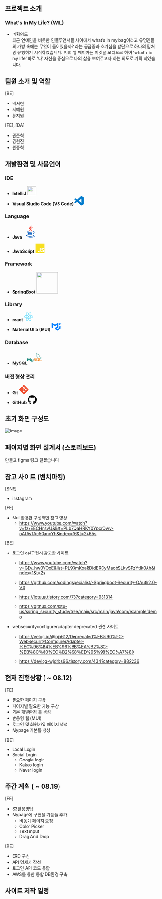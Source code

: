 ## 프로젝트 소개
### <strong>W</strong>hat's <strong>I</strong>n My <strong>L</strong>ife? (WIL) 

- 기획의도 <br>
최근 연예인을 비롯한 인플루언서들 사이에서 what's in my bag이라고 유명인들의 가방 속에는 무엇이 들어있을까? 라는 궁금증과 호기심을 발단으로 하나의 밈처럼 유행하기 시작하였습니다. 저희 웹 페이지는 이것을 모티브로 하여 'what's in my life' 바로 '나' 자신을 중심으로 나의 삶을 보여주고자 하는 의도로 기획 하였습니다.

## 팀원 소개 및 역할 
[BE]
 - 배서현
 - 서예원
 - 황지원

[FE], [DA]
 - 권준혁
 - 김현진
 - 원종혁
 
## 개발환경 및 사용언어
### IDE 
- **IntelliJ** <img src="https://upload.wikimedia.org/wikipedia/commons/9/9c/IntelliJ_IDEA_Icon.svg" width=30px>
- **Visual Studio Code (VS Code)** <svg role="img" width=30px fill="#007ACC" viewBox="0 0 24 24" xmlns="http://www.w3.org/2000/svg"><title>Visual Studio Code</title><path d="M23.15 2.587L18.21.21a1.494 1.494 0 0 0-1.705.29l-9.46 8.63-4.12-3.128a.999.999 0 0 0-1.276.057L.327 7.261A1 1 0 0 0 .326 8.74L3.899 12 .326 15.26a1 1 0 0 0 .001 1.479L1.65 17.94a.999.999 0 0 0 1.276.057l4.12-3.128 9.46 8.63a1.492 1.492 0 0 0 1.704.29l4.942-2.377A1.5 1.5 0 0 0 24 20.06V3.939a1.5 1.5 0 0 0-.85-1.352zm-5.146 14.861L10.826 12l7.178-5.448v10.896z"/></svg>

### Language
- **Java** <svg xmlns="http://www.w3.org/2000/svg" x="0px" y="0px"
width="48" height="48"
viewBox="0 0 48 48"
style=" fill:#000000;"><path fill="#F44336" d="M23.65,24.898c-0.998-1.609-1.722-2.943-2.725-5.455C19.229,15.2,31.24,11.366,26.37,3.999c2.111,5.089-7.577,8.235-8.477,12.473C17.07,20.37,23.645,24.898,23.65,24.898z"></path><path fill="#F44336" d="M23.878,17.27c-0.192,2.516,2.229,3.857,2.299,5.695c0.056,1.496-1.447,2.743-1.447,2.743s2.728-0.536,3.579-2.818c0.945-2.534-1.834-4.269-1.548-6.298c0.267-1.938,6.031-5.543,6.031-5.543S24.311,11.611,23.878,17.27z"></path><g><path fill="#1565C0" d="M32.084 25.055c1.754-.394 3.233.723 3.233 2.01 0 2.901-4.021 5.643-4.021 5.643s6.225-.742 6.225-5.505C37.521 24.053 34.464 23.266 32.084 25.055zM29.129 27.395c0 0 1.941-1.383 2.458-1.902-4.763 1.011-15.638 1.147-15.638.269 0-.809 3.507-1.638 3.507-1.638s-7.773-.112-7.773 2.181C11.683 28.695 21.858 28.866 29.129 27.395z"></path><path fill="#1565C0" d="M27.935,29.571c-4.509,1.499-12.814,1.02-10.354-0.993c-1.198,0-2.974,0.963-2.974,1.889c0,1.857,8.982,3.291,15.63,0.572L27.935,29.571z"></path><path fill="#1565C0" d="M18.686,32.739c-1.636,0-2.695,1.054-2.695,1.822c0,2.391,9.76,2.632,13.627,0.205l-2.458-1.632C24.271,34.404,17.014,34.579,18.686,32.739z"></path><path fill="#1565C0" d="M36.281,36.632c0-0.936-1.055-1.377-1.433-1.588c2.228,5.373-22.317,4.956-22.317,1.784c0-0.721,1.807-1.427,3.477-1.093l-1.42-0.839C11.26,34.374,9,35.837,9,37.017C9,42.52,36.281,42.255,36.281,36.632z"></path><path fill="#1565C0" d="M39,38.604c-4.146,4.095-14.659,5.587-25.231,3.057C24.341,46.164,38.95,43.628,39,38.604z"></path></g></svg>

- **JavaScript** <svg role="img" viewBox="0 0 24 24" width=30px fill="#F7DF1E" xmlns="http://www.w3.org/2000/svg">JavaScript<path d="M0 0h24v24H0V0zm22.034 18.276c-.175-1.095-.888-2.015-3.003-2.873-.736-.345-1.554-.585-1.797-1.14-.091-.33-.105-.51-.046-.705.15-.646.915-.84 1.515-.66.39.12.75.42.976.9 1.034-.676 1.034-.676 1.755-1.125-.27-.42-.404-.601-.586-.78-.63-.705-1.469-1.065-2.834-1.034l-.705.089c-.676.165-1.32.525-1.71 1.005-1.14 1.291-.811 3.541.569 4.471 1.365 1.02 3.361 1.244 3.616 2.205.24 1.17-.87 1.545-1.966 1.41-.811-.18-1.26-.586-1.755-1.336l-1.83 1.051c.21.48.45.689.81 1.109 1.74 1.756 6.09 1.666 6.871-1.004.029-.09.24-.705.074-1.65l.046.067zm-8.983-7.245h-2.248c0 1.938-.009 3.864-.009 5.805 0 1.232.063 2.363-.138 2.711-.33.689-1.18.601-1.566.48-.396-.196-.597-.466-.83-.855-.063-.105-.11-.196-.127-.196l-1.825 1.125c.305.63.75 1.172 1.324 1.517.855.51 2.004.675 3.207.405.783-.226 1.458-.691 1.811-1.411.51-.93.402-2.07.397-3.346.012-2.054 0-4.109 0-6.179l.004-.056z"/></svg>

### Framework
- **SpringBoot** <img src="https://dgtfactory.com/wp-content/uploads/2021/05/technologie-springboot.svg" width=70px>
### Library
- **react**  <svg role="img" viewBox="0 0 24 24" width=30px fill="#61DAFB" xmlns="http://www.w3.org/2000/svg"><title>React</title><path d="M14.23 12.004a2.236 2.236 0 0 1-2.235 2.236 2.236 2.236 0 0 1-2.236-2.236 2.236 2.236 0 0 1 2.235-2.236 2.236 2.236 0 0 1 2.236 2.236zm2.648-10.69c-1.346 0-3.107.96-4.888 2.622-1.78-1.653-3.542-2.602-4.887-2.602-.41 0-.783.093-1.106.278-1.375.793-1.683 3.264-.973 6.365C1.98 8.917 0 10.42 0 12.004c0 1.59 1.99 3.097 5.043 4.03-.704 3.113-.39 5.588.988 6.38.32.187.69.275 1.102.275 1.345 0 3.107-.96 4.888-2.624 1.78 1.654 3.542 2.603 4.887 2.603.41 0 .783-.09 1.106-.275 1.374-.792 1.683-3.263.973-6.365C22.02 15.096 24 13.59 24 12.004c0-1.59-1.99-3.097-5.043-4.032.704-3.11.39-5.587-.988-6.38-.318-.184-.688-.277-1.092-.278zm-.005 1.09v.006c.225 0 .406.044.558.127.666.382.955 1.835.73 3.704-.054.46-.142.945-.25 1.44-.96-.236-2.006-.417-3.107-.534-.66-.905-1.345-1.727-2.035-2.447 1.592-1.48 3.087-2.292 4.105-2.295zm-9.77.02c1.012 0 2.514.808 4.11 2.28-.686.72-1.37 1.537-2.02 2.442-1.107.117-2.154.298-3.113.538-.112-.49-.195-.964-.254-1.42-.23-1.868.054-3.32.714-3.707.19-.09.4-.127.563-.132zm4.882 3.05c.455.468.91.992 1.36 1.564-.44-.02-.89-.034-1.345-.034-.46 0-.915.01-1.36.034.44-.572.895-1.096 1.345-1.565zM12 8.1c.74 0 1.477.034 2.202.093.406.582.802 1.203 1.183 1.86.372.64.71 1.29 1.018 1.946-.308.655-.646 1.31-1.013 1.95-.38.66-.773 1.288-1.18 1.87-.728.063-1.466.098-2.21.098-.74 0-1.477-.035-2.202-.093-.406-.582-.802-1.204-1.183-1.86-.372-.64-.71-1.29-1.018-1.946.303-.657.646-1.313 1.013-1.954.38-.66.773-1.286 1.18-1.868.728-.064 1.466-.098 2.21-.098zm-3.635.254c-.24.377-.48.763-.704 1.16-.225.39-.435.782-.635 1.174-.265-.656-.49-1.31-.676-1.947.64-.15 1.315-.283 2.015-.386zm7.26 0c.695.103 1.365.23 2.006.387-.18.632-.405 1.282-.66 1.933-.2-.39-.41-.783-.64-1.174-.225-.392-.465-.774-.705-1.146zm3.063.675c.484.15.944.317 1.375.498 1.732.74 2.852 1.708 2.852 2.476-.005.768-1.125 1.74-2.857 2.475-.42.18-.88.342-1.355.493-.28-.958-.646-1.956-1.1-2.98.45-1.017.81-2.01 1.085-2.964zm-13.395.004c.278.96.645 1.957 1.1 2.98-.45 1.017-.812 2.01-1.086 2.964-.484-.15-.944-.318-1.37-.5-1.732-.737-2.852-1.706-2.852-2.474 0-.768 1.12-1.742 2.852-2.476.42-.18.88-.342 1.356-.494zm11.678 4.28c.265.657.49 1.312.676 1.948-.64.157-1.316.29-2.016.39.24-.375.48-.762.705-1.158.225-.39.435-.788.636-1.18zm-9.945.02c.2.392.41.783.64 1.175.23.39.465.772.705 1.143-.695-.102-1.365-.23-2.006-.386.18-.63.406-1.282.66-1.933zM17.92 16.32c.112.493.2.968.254 1.423.23 1.868-.054 3.32-.714 3.708-.147.09-.338.128-.563.128-1.012 0-2.514-.807-4.11-2.28.686-.72 1.37-1.536 2.02-2.44 1.107-.118 2.154-.3 3.113-.54zm-11.83.01c.96.234 2.006.415 3.107.532.66.905 1.345 1.727 2.035 2.446-1.595 1.483-3.092 2.295-4.11 2.295-.22-.005-.406-.05-.553-.132-.666-.38-.955-1.834-.73-3.703.054-.46.142-.944.25-1.438zm4.56.64c.44.02.89.034 1.345.034.46 0 .915-.01 1.36-.034-.44.572-.895 1.095-1.345 1.565-.455-.47-.91-.993-1.36-1.565z"/></svg>
- **Material UI 5 (MUI)** <svg role="img" width=30px fill="#007FFF" viewBox="0 0 24 24" xmlns="http://www.w3.org/2000/svg"><title>MUI</title><path d="M20.229 15.793a.666.666 0 0 0 .244-.243.666.666 0 0 0 .09-.333l.012-3.858a.666.666 0 0 1 .09-.333.666.666 0 0 1 .245-.243L23 9.58a.667.667 0 0 1 .333-.088.667.667 0 0 1 .333.09.667.667 0 0 1 .244.243.666.666 0 0 1 .089.333v7.014a.667.667 0 0 1-.335.578l-7.893 4.534a.666.666 0 0 1-.662 0l-6.194-3.542a.667.667 0 0 1-.246-.244.667.667 0 0 1-.09-.335v-3.537c0-.004.004-.006.008-.004s.008 0 .008-.005v-.004c0-.003.002-.005.004-.007l5.102-2.93c.004-.003.002-.01-.003-.01a.005.005 0 0 1-.004-.002.005.005 0 0 1-.001-.004l.01-3.467a.667.667 0 0 0-.333-.58.667.667 0 0 0-.667 0L8.912 9.799a.667.667 0 0 1-.665 0l-3.804-2.19a.667.667 0 0 0-.999.577v6.267a.667.667 0 0 1-.332.577.666.666 0 0 1-.332.09.667.667 0 0 1-.333-.088L.336 13.825a.667.667 0 0 1-.246-.244.667.667 0 0 1-.09-.336L.019 2.292a.667.667 0 0 1 .998-.577l7.23 4.153a.667.667 0 0 0 .665 0l7.228-4.153a.666.666 0 0 1 .333-.088.666.666 0 0 1 .333.09.667.667 0 0 1 .244.244.667.667 0 0 1 .088.333V13.25c0 .117-.03.232-.089.334a.667.667 0 0 1-.245.244l-3.785 2.18a.667.667 0 0 0-.245.245.666.666 0 0 0-.089.334.667.667 0 0 0 .09.334.666.666 0 0 0 .247.244l2.088 1.189a.67.67 0 0 0 .33.087.667.667 0 0 0 .332-.089l4.457-2.56Zm.438-9.828a.666.666 0 0 0 .09.335.666.666 0 0 0 .248.244.667.667 0 0 0 .67-.008l2.001-1.2a.666.666 0 0 0 .237-.243.667.667 0 0 0 .087-.329V2.32a.667.667 0 0 0-.091-.335.667.667 0 0 0-.584-.33.667.667 0 0 0-.334.094l-2 1.2a.666.666 0 0 0-.238.243.668.668 0 0 0-.086.329v2.445Z"/></svg>

### Database

- **MySQL**<svg xmlns="http://www.w3.org/2000/svg" x="0px" y="0px"
width="48" height="48"
viewBox="0 0 48 48"
style=" fill:#000000;"><path fill="#00796b" d="M0.002,35.041h1.92v-7.085l2.667,6.057c0.329,0.755,0.779,1.022,1.662,1.022 s1.315-0.267,1.644-1.022l2.667-5.902v6.93h1.92v-7.258c0-0.697-0.277-1.035-0.849-1.209c-1.367-0.43-2.285-0.059-2.7,0.872 l-2.735,6.16l-2.649-6.16c-0.398-0.93-1.332-1.302-2.7-0.872C0.277,26.748,0,27.085,0,27.782v7.258H0.002z"></path><path fill="#00796b" d="M13.441,29.281h1.92v4.055c-0.015,0.2,0.064,0.731,0.99,0.745c0.472,0.008,2.821,0,2.85,0v-4.8h1.92 c0.008,0,0,5.968,0,5.993c0.01,1.472-1.828,1.662-2.673,1.687h-5.006v-0.96c0.01,0,4.787,0.001,4.801,0 c1.088-0.115,0.959-0.714,0.959-0.896v-0.064H16.19c-1.67-0.015-2.735-0.751-2.747-1.59C13.441,33.373,13.479,29.317,13.441,29.281 z"></path><path fill="#f57f17" d="M22.081,35.041h4.807c0.63,0,1.242-0.132,1.728-0.36c0.81-0.372,1.144-0.875,1.144-1.536v-1.368 c0-1.476-1.83-1.536-2.88-1.536h-1.92c-0.755,0-0.87-0.456-0.96-0.96v-0.96c0.09-0.384,0.258-0.9,0.923-0.96 c0.773,0,4.836,0,4.836,0v-0.96h-4.566c-0.755,0-3.114,0.09-3.114,1.92v1.187c0,0.84,0.738,1.524,2.34,1.692 c0.18,0.012,0.36,0.024,0.539,0.024c0,0,1.866-0.036,1.92-0.024c1.08,0,0.96,0.84,0.96,0.96v0.96c0,0.132-0.03,0.96-0.971,0.96 c-0.072,0-4.789,0-4.789,0V35.041z"></path><path fill="#f57f17" d="M40.32,33.08c0,1.159,0.655,1.809,2.392,1.939c0.162,0.011,0.325,0.021,0.488,0.021H48v-0.96h-4.435 c-0.991,0-1.325-0.416-1.325-1.011v-6.669h-1.92V33.08z"></path><path fill="#f57f17" d="M30.704,33.121v-4.8c0-1.02,0.5-1.724,1.916-1.92h0.672h3.447h0.525 c1.416,0.196,2.08,0.899,2.08,1.92v4.782c0,0.827-0.215,1.271-0.916,1.559L39.916,36h-2.16l-1.07-0.96h-1.257l-2.136,0.012 c-0.309,0-0.635-0.043-0.993-0.141C31.226,34.618,30.704,34.054,30.704,33.121z M32.624,33.121c0.098,0.467,0.473,0.96,1.14,0.96 h1.864l-1.068-0.96h2.175l0.519,0.482c0,0,0.186-0.152,0.186-0.482c0-0.33-0.016-4.8-0.016-4.8c-0.098-0.434-0.538-0.96-1.188-0.96 h-2.471c-0.749,0-1.14,0.548-1.14,1.058L32.624,33.121L32.624,33.121z"></path><path fill="#00796b" d="M46.199,25.389c-1.031-0.028-1.818,0.068-2.491,0.351c-0.191,0.081-0.496,0.083-0.528,0.323 c0.105,0.11,0.121,0.275,0.205,0.41c0.16,0.26,0.432,0.609,0.674,0.791c0.265,0.2,0.538,0.414,0.821,0.587 c0.504,0.307,1.067,0.483,1.553,0.791c0.286,0.181,0.57,0.411,0.85,0.615c0.138,0.102,0.23,0.259,0.41,0.323 c0-0.01,0-0.019,0-0.029c-0.094-0.12-0.119-0.285-0.205-0.411c-0.127-0.127-0.254-0.254-0.381-0.381 c-0.372-0.494-0.846-0.929-1.348-1.289c-0.401-0.288-1.298-0.677-1.466-1.143c-0.01-0.01-0.019-0.019-0.03-0.03 c0.284-0.032,0.617-0.135,0.879-0.205c0.441-0.118,0.834-0.087,1.289-0.205c0.205-0.059,0.41-0.117,0.615-0.176 c0-0.039,0-0.078,0-0.117c-0.23-0.236-0.395-0.548-0.645-0.762c-0.657-0.559-1.373-1.117-2.11-1.583 c-0.409-0.258-0.915-0.426-1.348-0.645c-0.146-0.074-0.402-0.112-0.498-0.234c-0.228-0.29-0.351-0.659-0.527-0.996 c-0.368-0.708-0.73-1.482-1.055-2.227c-0.223-0.508-0.368-1.01-0.645-1.466c-1.331-2.188-2.764-3.509-4.982-4.807 c-0.472-0.276-1.041-0.385-1.642-0.528c-0.323-0.019-0.645-0.039-0.968-0.059c-0.197-0.083-0.401-0.323-0.587-0.44 c-0.735-0.465-2.621-1.475-3.165-0.147c-0.344,0.838,0.514,1.656,0.821,2.081c0.215,0.298,0.491,0.632,0.645,0.968 c0.101,0.22,0.119,0.441,0.205,0.674c0.213,0.574,0.55,1.228,0.826,1.759c0.139,0.269,0.293,0.551,0.469,0.791 c0.108,0.147,0.293,0.212,0.323,0.44c-0.181,0.253-0.191,0.646-0.293,0.968c-0.458,1.445-0.285,3.24,0.381,4.308 c0.204,0.328,0.686,1.032,1.348,0.762c0.579-0.236,0.45-0.967,0.615-1.612c0.037-0.146,0.014-0.253,0.088-0.351 c0,0.01,0,0.019,0,0.03c0.176,0.351,0.351,0.704,0.528,1.055c0.391,0.629,1.084,1.286,1.67,1.73 c0.304,0.23,0.544,0.628,0.938,0.762c0-0.01,0-0.019,0-0.03c-0.01,0-0.019,0-0.03,0c-0.076-0.119-0.196-0.168-0.293-0.264 c-0.229-0.225-0.485-0.504-0.674-0.762c-0.534-0.725-1.006-1.519-1.436-2.345c-0.205-0.395-0.384-0.829-0.557-1.231 c-0.067-0.155-0.066-0.389-0.205-0.469c-0.19,0.294-0.468,0.532-0.615,0.879c-0.234,0.555-0.265,1.233-0.351,1.934 c-0.052,0.018-0.029,0.006-0.059,0.029c-0.408-0.099-0.552-0.518-0.704-0.879c-0.384-0.912-0.455-2.38-0.117-3.429 c0.087-0.272,0.482-1.127,0.323-1.378c-0.076-0.251-0.328-0.396-0.468-0.587c-0.175-0.236-0.348-0.548-0.469-0.821 c-0.314-0.711-0.612-1.538-0.943-2.257c-0.158-0.344-0.425-0.691-0.645-0.996c-0.243-0.338-0.516-0.587-0.704-0.996 c-0.067-0.145-0.158-0.378-0.059-0.528c0.032-0.101,0.076-0.143,0.176-0.176c0.17-0.132,0.643,0.043,0.821,0.117 c0.47,0.195,0.862,0.381,1.26,0.645c0.191,0.127,0.384,0.372,0.615,0.44c0.088,0,0.176,0,0.264,0 c0.413,0.095,0.875,0.03,1.26,0.147c0.682,0.207,1.292,0.529,1.846,0.879c1.69,1.067,3.071,2.585,4.016,4.397 c0.152,0.292,0.218,0.57,0.351,0.879c0.27,0.624,0.611,1.266,0.879,1.876c0.268,0.609,0.53,1.223,0.909,1.73 c0.2,0.266,0.97,0.409,1.319,0.557c0.245,0.104,0.647,0.211,0.879,0.351c0.444,0.268,0.874,0.587,1.289,0.879 C45.528,24.803,46.167,25.124,46.199,25.389z"></path><path fill="#00796b" d="M33.098,14.223c-0.215-0.004-0.367,0.023-0.528,0.059c0,0.01,0,0.019,0,0.03c0.01,0,0.019,0,0.03,0 c0.103,0.21,0.283,0.347,0.41,0.528c0.098,0.205,0.195,0.41,0.293,0.615c0.01-0.01,0.019-0.019,0.029-0.029 c0.181-0.128,0.265-0.332,0.264-0.645c-0.073-0.077-0.084-0.173-0.147-0.264C33.365,14.394,33.203,14.325,33.098,14.223z"></path></svg>

### 버전 형상 관리
- **Git** <svg role="img" viewBox="0 0 24 24" width=30px fill="#F05032" xmlns="http://www.w3.org/2000/svg"><title>Git</title><path d="M23.546 10.93L13.067.452c-.604-.603-1.582-.603-2.188 0L8.708 2.627l2.76 2.76c.645-.215 1.379-.07 1.889.441.516.515.658 1.258.438 1.9l2.658 2.66c.645-.223 1.387-.078 1.9.435.721.72.721 1.884 0 2.604-.719.719-1.881.719-2.6 0-.539-.541-.674-1.337-.404-1.996L12.86 8.955v6.525c.176.086.342.203.488.348.713.721.713 1.883 0 2.6-.719.721-1.889.721-2.609 0-.719-.719-.719-1.879 0-2.598.182-.18.387-.316.605-.406V8.835c-.217-.091-.424-.222-.6-.401-.545-.545-.676-1.342-.396-2.009L7.636 3.7.45 10.881c-.6.605-.6 1.584 0 2.189l10.48 10.477c.604.604 1.582.604 2.186 0l10.43-10.43c.605-.603.605-1.582 0-2.187"/></svg>
- **GitHub** <svg role="img" viewBox="0 0 24 24" width=30px xmlns="http://www.w3.org/2000/svg"><title>GitHub</title><path d="M12 .297c-6.63 0-12 5.373-12 12 0 5.303 3.438 9.8 8.205 11.385.6.113.82-.258.82-.577 0-.285-.01-1.04-.015-2.04-3.338.724-4.042-1.61-4.042-1.61C4.422 18.07 3.633 17.7 3.633 17.7c-1.087-.744.084-.729.084-.729 1.205.084 1.838 1.236 1.838 1.236 1.07 1.835 2.809 1.305 3.495.998.108-.776.417-1.305.76-1.605-2.665-.3-5.466-1.332-5.466-5.93 0-1.31.465-2.38 1.235-3.22-.135-.303-.54-1.523.105-3.176 0 0 1.005-.322 3.3 1.23.96-.267 1.98-.399 3-.405 1.02.006 2.04.138 3 .405 2.28-1.552 3.285-1.23 3.285-1.23.645 1.653.24 2.873.12 3.176.765.84 1.23 1.91 1.23 3.22 0 4.61-2.805 5.625-5.475 5.92.42.36.81 1.096.81 2.22 0 1.606-.015 2.896-.015 3.286 0 .315.21.69.825.57C20.565 22.092 24 17.592 24 12.297c0-6.627-5.373-12-12-12"/></svg>

## 초기 화면 구성도
![image](https://user-images.githubusercontent.com/103519499/184104327-38966670-d1e7-420e-bf9a-30200a59d2a0.png)

## 페이지별 화면 설계서 (스토리보드)
만들고 figma 링크 달겠습니다

## 참고 사이트 (벤치마킹)
[SNS]
- instagram

[FE]
- Mui 활용한 구성화면 참고 영상
    - https://www.youtube.com/watch?v=fzxEECHnsvU&list=PLb7QaHRKY0YpcrOwv-oAfAsTAc50anoYh&index=16&t=2465s

[BE]
- 로그인 api구현시 참고한 사이트

  - https://www.youtube.com/watch?v=GEv_hw0VOxE&list=PL93mKxaRDidERCyMaobSLkvSPzYtIk0Ah&index=1&t=2s

  - https://github.com/codingspecialist/-Springboot-Security-OAuth2.0-V3

  - https://lotuus.tistory.com/78?category=981314

  - https://github.com/lotu-us/spring_security_study/tree/main/src/main/java/com/example/demo

-  websecurityconfigureradapter deprecated 관련 사이트

    - https://velog.io/@pjh612/Deprecated%EB%90%9C-WebSecurityConfigurerAdapter-%EC%96%B4%EB%96%BB%EA%B2%8C-%EB%8C%80%EC%B2%98%ED%95%98%EC%A7%80

   - https://devlog-wjdrbs96.tistory.com/434?category=882236


## 현재 진행상황 ( ~ 08.12)
[FE] 
- 필요한 페이지 구상
- 페이지별 필요한 기능 구상
- 기본 개발환경 틀 생성
- 반응형 웹 (MUI)
- 로그인 및 회원가입 페이지 생성
- Mypage 기본틀 생성

[BE]
- Local Login 
- Social Login
    - Google login
    - Kakao login
    - Naver login


## 주간 계획 ( ~ 08.19)
[FE] 
- S3활용방법
- Mypage에 구현될 기능들 추가
    - 비동기 페이지 요청
    - Color Picker
    - Text input 
    - Drag And Drop

[BE]
- ERD 구성
- API 명세서 작성
- 로그인 API 코드 통합
- AWS를 통한 통합 DB환경 구축


## 사이트 제작 일정
